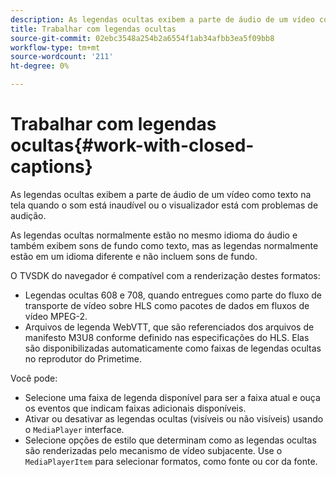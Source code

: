 ```yaml
---
description: As legendas ocultas exibem a parte de áudio de um vídeo como texto na tela quando o som está inaudível ou o visualizador está com problemas de audição.
title: Trabalhar com legendas ocultas
source-git-commit: 02ebc3548a254b2a6554f1ab34afbb3ea5f09bb8
workflow-type: tm+mt
source-wordcount: '211'
ht-degree: 0%

---
```


# Trabalhar com legendas ocultas{#work-with-closed-captions}

As legendas ocultas exibem a parte de áudio de um vídeo como texto na tela quando o som está inaudível ou o visualizador está com problemas de audição.

As legendas ocultas normalmente estão no mesmo idioma do áudio e também exibem sons de fundo como texto, mas as legendas normalmente estão em um idioma diferente e não incluem sons de fundo.

O TVSDK do navegador é compatível com a renderização destes formatos:

* Legendas ocultas 608 e 708, quando entregues como parte do fluxo de transporte de vídeo sobre HLS como pacotes de dados em fluxos de vídeo MPEG-2.
* Arquivos de legenda WebVTT, que são referenciados dos arquivos de manifesto M3U8 conforme definido nas especificações do HLS. Elas são disponibilizadas automaticamente como faixas de legendas ocultas no reprodutor do Primetime.

Você pode:

* Selecione uma faixa de legenda disponível para ser a faixa atual e ouça os eventos que indicam faixas adicionais disponíveis.
* Ativar ou desativar as legendas ocultas (visíveis ou não visíveis) usando o `MediaPlayer` interface.
* Selecione opções de estilo que determinam como as legendas ocultas são renderizadas pelo mecanismo de vídeo subjacente. Use o `MediaPlayerItem` para selecionar formatos, como fonte ou cor da fonte.
